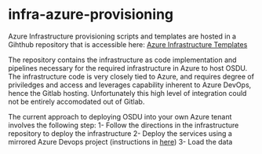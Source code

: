 # infra-azure-provisioning

Azure Infrastructure provisioning scripts and templates are hosted in a Gihthub repository that is accessible here:
[Azure Infrastructure Templates](https://github.com/azure/osdu-infrastructure)

The repository contains the infrastructure as code implementation and pipelines necessary for the required infrastructure in Azure to host OSDU. The infrastructure code is very closely tied to Azure, and requires degree of priviledges and access and leverages capability inherent to Azure DevOps, hence the Gitlab hosting. Unfortunately this high level of integration could not be entirely accomodated out of Gitlab.

The current approach to deploying OSDU into your own Azure tenant involves the following step:
1- Follow the directions in the infrastructure repository to deploy the infrastructure
2- Deploy the services using a mirrored Azure Devops project (instructions in [here](https://github.com/azure/osdu-infrastructure))
3- Load the data

